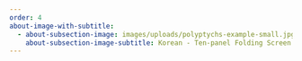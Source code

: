 ```yaml
---
order: 4
about-image-with-subtitle:
  - about-subsection-image: images/uploads/polyptychs-example-small.jpg
    about-subsection-image-subtitle: Korean - Ten-panel Folding Screen with Scenes of Filial Piety - Walters
---
```


